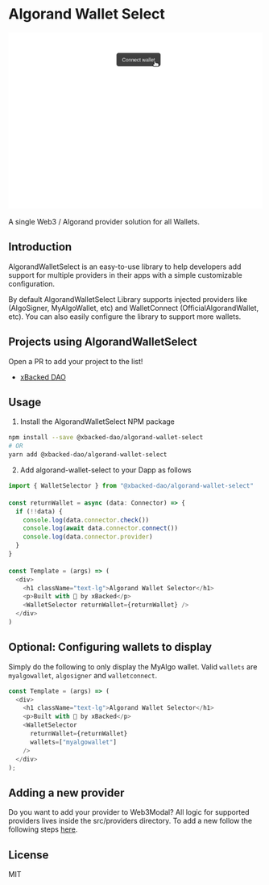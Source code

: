 # Algorand Wallet Select

![](./assets/wallet-selector-demo.gif)

A single Web3 / Algorand provider solution for all Wallets.

## Introduction

AlgorandWalletSelect is an easy-to-use library to help developers add support for multiple providers in their apps with a simple customizable configuration.

By default AlgorandWalletSelect Library supports injected providers like (AlgoSigner, MyAlgoWallet, etc) and WalletConnect (OfficialAlgorandWallet, etc). You can also easily configure the library to support more wallets.

## Projects using AlgorandWalletSelect

Open a PR to add your project to the list!

- [xBacked DAO](https://xbacked.io/)

## Usage

1. Install the AlgorandWalletSelect NPM package

```bash
npm install --save @xbacked-dao/algorand-wallet-select
# OR
yarn add @xbacked-dao/algorand-wallet-select
```

2. Add algorand-wallet-select to your Dapp as follows

```javascript
import { WalletSelector } from "@xbacked-dao/algorand-wallet-select"

const returnWallet = async (data: Connector) => {
  if (!!data) {
    console.log(data.connector.check())
    console.log(await data.connector.connect())
    console.log(data.connector.provider)
  }
}

const Template = (args) => (
  <div>
    <h1 className="text-lg">Algorand Wallet Selector</h1>
    <p>Built with 💚 by xBacked</p>
    <WalletSelector returnWallet={returnWallet} />
  </div>
)
```

## Optional: Configuring wallets to display

Simply do the following to only display the MyAlgo wallet. Valid `wallets` are `myalgowallet`, `algosigner` and `walletconnect`.

```javascript
const Template = (args) => (
  <div>
    <h1 className="text-lg">Algorand Wallet Selector</h1>
    <p>Built with 💚 by xBacked</p>
    <WalletSelector
      returnWallet={returnWallet}
      wallets=["myalgowallet"]
    />
  </div>
);
```

## Adding a new provider

Do you want to add your provider to Web3Modal? All logic for supported providers lives inside the src/providers directory. To add a new follow the following steps [here]().

## License

MIT
